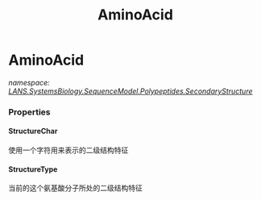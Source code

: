 ﻿---
title: AminoAcid
---

# AminoAcid
_namespace: [LANS.SystemsBiology.SequenceModel.Polypeptides.SecondaryStructure](N-LANS.SystemsBiology.SequenceModel.Polypeptides.SecondaryStructure.html)_





### Properties

#### StructureChar
使用一个字符用来表示的二级结构特征
#### StructureType
当前的这个氨基酸分子所处的二级结构特征

